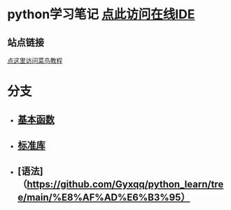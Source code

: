 # python学习笔记 [点此访问在线IDE](http://59.47.73.117:5000)
## 站点链接
[点这里访问菜鸟教程](https://www.runoob.com/python3/python3-tutorial.html)
# 分支
- ## [基本函数](https://github.com/Gyxqq/python_learn/tree/main/%E5%9F%BA%E6%9C%AC%E5%87%BD%E6%95%B0)
- ## [标准库](https://github.com/Gyxqq/python_learn/tree/main/%E6%A0%87%E5%87%86%E5%BA%93)
- ## [语法]（https://github.com/Gyxqq/python_learn/tree/main/%E8%AF%AD%E6%B3%95）
